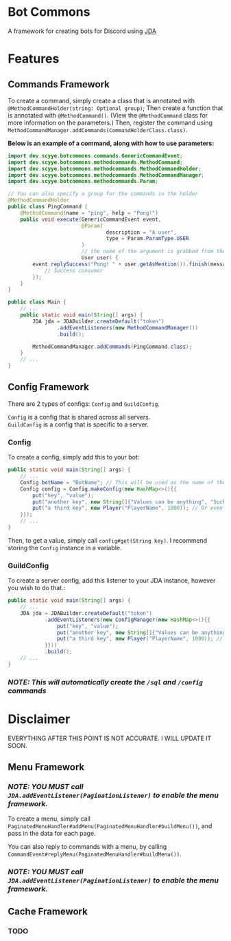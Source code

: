 # Bot Commons
A framework for creating bots for Discord using [JDA](https://github.com/DV8FromTheWorld/JDA)


# Features
## Commands Framework
To create a command, simply create a class that is annotated with `@MethodCommandHolder(string: Optional group)`;
Then create a function that is annotated with `@MethodCommand()`. (View the `@MethodCommand` class for more information on the parameters.)
Then, register the command using `MethodCommandManager.addCommands(CommandHolderClass.class)`.

**Below is an example of a command, along with how to use parameters:**

```java
import dev.scyye.botcommons.commands.GenericCommandEvent;
import dev.scyye.botcommons.methodcommands.MethodCommand;
import dev.scyye.botcommons.methodcommands.MethodCommandHolder;
import dev.scyye.botcommons.methodcommands.MethodCommandManager;
import dev.scyye.botcommons.methodcommands.Param;

// You can also specify a group for the commands in the holder
@MethodCommandHolder
public class PingCommand {
	@MethodCommand(name = "ping", help = "Pong!")
	public void execute(GenericCommandEvent event,
						@Param(
								description = "A user",
								type = Param.ParamType.USER
						)
						// the name of the argument is grabbed from the parameter name        
						User user) {
		event.replySuccess("Pong! " + user.getAsMention()).finish(message -> {
			// Success consumer
        });
	}
}

public class Main {
	// ...
	public static void main(String[] args) {
		JDA jda = JDABuilder.createDefault("token")
				.addEventListeners(new MethodCommandManager())
				.build();

		MethodCommandManager.addCommands(PingCommand.class);
	}
	// ...
}
```

## Config Framework
There are 2 types of configs: `Config` and `GuildConfig`.

`Config` is a config that is shared across all servers.\
`GuildConfig` is a config that is specific to a server.

### Config
To create a config, simply add this to your bot:
```java
public static void main(String[] args) {
    // ...
    Config.botName = "BotName"; // This will be used as the name of the config file
    Config config = Config.makeConfig(new HashMap<>(){{
        put("key", "value");
        put("another key", new String[]{"Values can be anything", "Such as lists"});
        put("a third key", new Player("PlayerName", 1000)); // Or even objects
    }});
    // ...
}
```

Then, to get a value, simply call `config#get(String key)`. I recommend storing the `Config` instance in a variable.

### GuildConfig
To create a server config, add this listener to your JDA instance, however you wish to do that.:
```java
public static void main(String[] args) {
    // ...
	JDA jda = JDABuilder.createDefault("token")
			.addEventListeners(new ConfigManager(new HashMap<>(){{
				put("key", "value");
				put("another key", new String[]{"Values can be anything", "Such as lists"});
				put("a third key", new Player("PlayerName", 1000)); // Or even objects
			}}))
			.build();
    // ...
}
```

### ***__NOTE:__ This will automatically create the `/sql` and `/config` commands*** 


# Disclaimer
EVERYTHING AFTER THIS POINT IS NOT ACCURATE. I WILL UPDATE IT SOON.


## Menu Framework
### ***__NOTE:__ YOU MUST call `JDA.addEventListener(PaginationListener)` to enable the menu framework.***

To create a menu, simply call `PaginatedMenuHandler#addMenu(PaginatedMenuHandler#buildMenu())`, and pass in the data for each page.

You can also reply to commands with a menu, by calling `CommandEvent#replyMenu(PaginatedMenuHandler#buildMenu())`.


### ***__NOTE:__ YOU MUST call `JDA.addEventListener(PaginationListener)` to enable the menu framework.***

## Cache Framework
### TODO
